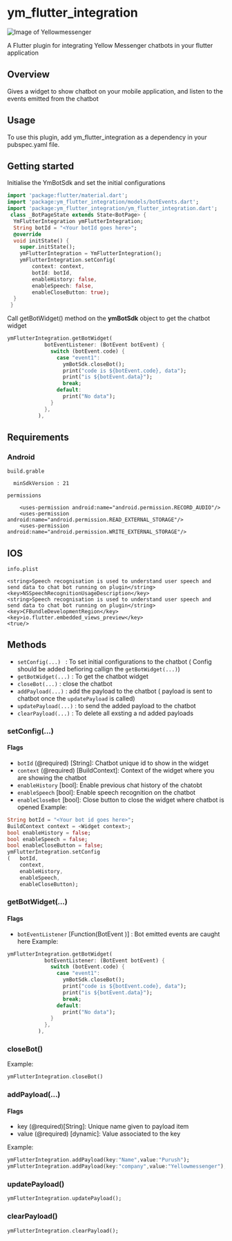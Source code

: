 # ym_flutter_integration 
![Image of Yellowmessenger](https://yellowmessenger.com/wp-content/uploads/2020/08/Frame.png)

A Flutter plugin for integrating Yellow Messenger chatbots in your flutter application
## Overview 
Gives a widget to show chatbot on your mobile application, and listen to the events emitted from the chatbot 
## Usage
To use this plugin, add ym_flutter_integration as a dependency in your pubspec.yaml file.
## Getting started
Initialise the YmBotSdk and set the initial configurations 
```dart
import 'package:flutter/material.dart';
import 'package:ym_flutter_integration/models/botEvents.dart';
import 'package:ym_flutter_integration/ym_flutter_integration.dart';
 class _BotPageState extends State<BotPage> {
  YmFlutterIntegration ymFlutterIntegration;
  String botId = "<Your botId goes here>";
  @override
  void initState() {
    super.initState();
    ymFlutterIntegration = YmFlutterIntegration();
    ymFlutterIntegration.setConfig(
        context: context,
        botId: botId,
        enableHistory: false,
        enableSpeech: false,
        enableCloseButton: true);
  }
 }
```
Call getBotWidget() method on the **ymBotSdk** object to get the chatbot widget
```dart
ymFlutterIntegration.getBotWidget(
            botEventListener: (BotEvent botEvent) {
              switch (botEvent.code) {
                case "event1":
                  ymBotSdk.closeBot();
                  print("code is ${botEvent.code}, data");
                  print("is ${botEvent.data}");
                  break;
                default:
                  print("No data");
              }
            },
          ),
```
## Requirements

### Android

```
build.grable

  minSdkVersion : 21

permissions

    <uses-permission android:name="android.permission.RECORD_AUDIO"/>
    <uses-permission android:name="android.permission.READ_EXTERNAL_STORAGE"/>
    <uses-permission android:name="android.permission.WRITE_EXTERNAL_STORAGE"/>
```
## IOS

```
info.plist

<string>Speech recognisation is used to understand user speech and send data to chat bot running on plugin</string>
<key>NSSpeechRecognitionUsageDescription</key>
<string>Speech recognisation is used to understand user speech and send data to chat bot running on plugin</string>
<key>CFBundleDevelopmentRegion</key>
<key>io.flutter.embedded_views_preview</key>
<true/>
```


## Methods
* `setConfig(...) ` : To set initial configurations to the chatbot ( Config should be added befioring callign the `getBotWidget(...)`)
* `getBotWidget(...)` : To get the chatbot widget
* `closeBot(...)` : close the chatbot
* `addPayload(...)` : add the payload to the chatbot ( payload is sent to chatbot once the `updatePayload` is called)
* `updatePayload(...)` : to send the added payload to the chatbot
* `clearPayload(...)` : To delete all exsting a nd added payloads


### setConfig(...)
#### Flags
* `botId` (@required) [String]: Chatbot unique id to show in the widget
* `context` (@required) [BuildContext]: Context of the widget where you are showing the chatbot
* `enableHistory` [bool]: Enable previous chat history of the chatobt
* `enableSpeech` [bool]: Enable speech recognition on the chatbot
* `enableCloseBot` [bool]: Close button to close the widget where chatbot is opened
Example:
```dart
String botId = "<Your bot id goes here>";
BuildContext context = <Widget context>;
bool enableHistory = false;
bool enableSpeech = false;
bool enableCloseButton = false;
ymFlutterIntegration.setConfig
(   botId,
    context,
    enableHistory,
    enableSpeech,
    enableCloseButton);
```
### getBotWidget(...)
#### Flags
* `botEventListener` [Function(BotEvent )] : Bot emitted events are caught here 
Example:
```dart
ymFlutterIntegration.getBotWidget(
            botEventListener: (BotEvent botEvent) {
              switch (botEvent.code) {
                case "event1":
                  ymBotSdk.closeBot();
                  print("code is ${botEvent.code}, data");
                  print("is ${botEvent.data}");
                  break;
                default:
                  print("No data");
              }
            },
          ),
```


### closeBot()

Example:
```dart
ymFlutterIntegration.closeBot()
```

### addPayload(...)
#### Flags
* key (@required)[String]: Unique name given to payload item
* value (@required) [dynamic]: Value associated to the key

Example:
```dart
ymFlutterIntegration.addPayload(key:"Name",value:"Purush");
ymFlutterIntegration.addPayload(key:"company",value:"Yellowmessenger");
```

### updatePayload()
```dart
ymFlutterIntegration.updatePayload();
```

### clearPayload()

```dart
ymFlutterIntegration.clearPayload();
```